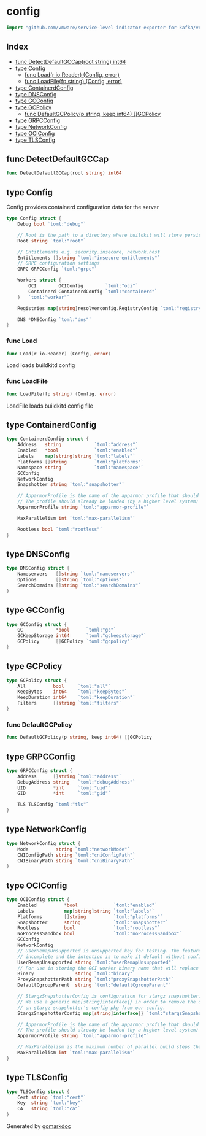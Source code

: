 <!-- Code generated by gomarkdoc. DO NOT EDIT -->

# config

```go
import "github.com/vmware/service-level-indicator-exporter-for-kafka/vendor/github.com/moby/buildkit/cmd/buildkitd/config"
```

## Index

- [func DetectDefaultGCCap(root string) int64](<#func-detectdefaultgccap>)
- [type Config](<#type-config>)
  - [func Load(r io.Reader) (Config, error)](<#func-load>)
  - [func LoadFile(fp string) (Config, error)](<#func-loadfile>)
- [type ContainerdConfig](<#type-containerdconfig>)
- [type DNSConfig](<#type-dnsconfig>)
- [type GCConfig](<#type-gcconfig>)
- [type GCPolicy](<#type-gcpolicy>)
  - [func DefaultGCPolicy(p string, keep int64) []GCPolicy](<#func-defaultgcpolicy>)
- [type GRPCConfig](<#type-grpcconfig>)
- [type NetworkConfig](<#type-networkconfig>)
- [type OCIConfig](<#type-ociconfig>)
- [type TLSConfig](<#type-tlsconfig>)


## func DetectDefaultGCCap

```go
func DetectDefaultGCCap(root string) int64
```

## type Config

Config provides containerd configuration data for the server

```go
type Config struct {
    Debug bool `toml:"debug"`

    // Root is the path to a directory where buildkit will store persistent data
    Root string `toml:"root"`

    // Entitlements e.g. security.insecure, network.host
    Entitlements []string `toml:"insecure-entitlements"`
    // GRPC configuration settings
    GRPC GRPCConfig `toml:"grpc"`

    Workers struct {
        OCI        OCIConfig        `toml:"oci"`
        Containerd ContainerdConfig `toml:"containerd"`
    }   `toml:"worker"`

    Registries map[string]resolverconfig.RegistryConfig `toml:"registry"`

    DNS *DNSConfig `toml:"dns"`
}
```

### func Load

```go
func Load(r io.Reader) (Config, error)
```

Load loads buildkitd config

### func LoadFile

```go
func LoadFile(fp string) (Config, error)
```

LoadFile loads buildkitd config file

## type ContainerdConfig

```go
type ContainerdConfig struct {
    Address   string            `toml:"address"`
    Enabled   *bool             `toml:"enabled"`
    Labels    map[string]string `toml:"labels"`
    Platforms []string          `toml:"platforms"`
    Namespace string            `toml:"namespace"`
    GCConfig
    NetworkConfig
    Snapshotter string `toml:"snapshotter"`

    // ApparmorProfile is the name of the apparmor profile that should be used to constrain build containers.
    // The profile should already be loaded (by a higher level system) before creating a worker.
    ApparmorProfile string `toml:"apparmor-profile"`

    MaxParallelism int `toml:"max-parallelism"`

    Rootless bool `toml:"rootless"`
}
```

## type DNSConfig

```go
type DNSConfig struct {
    Nameservers   []string `toml:"nameservers"`
    Options       []string `toml:"options"`
    SearchDomains []string `toml:"searchDomains"`
}
```

## type GCConfig

```go
type GCConfig struct {
    GC            *bool      `toml:"gc"`
    GCKeepStorage int64      `toml:"gckeepstorage"`
    GCPolicy      []GCPolicy `toml:"gcpolicy"`
}
```

## type GCPolicy

```go
type GCPolicy struct {
    All          bool     `toml:"all"`
    KeepBytes    int64    `toml:"keepBytes"`
    KeepDuration int64    `toml:"keepDuration"`
    Filters      []string `toml:"filters"`
}
```

### func DefaultGCPolicy

```go
func DefaultGCPolicy(p string, keep int64) []GCPolicy
```

## type GRPCConfig

```go
type GRPCConfig struct {
    Address      []string `toml:"address"`
    DebugAddress string   `toml:"debugAddress"`
    UID          *int     `toml:"uid"`
    GID          *int     `toml:"gid"`

    TLS TLSConfig `toml:"tls"`
}
```

## type NetworkConfig

```go
type NetworkConfig struct {
    Mode          string `toml:"networkMode"`
    CNIConfigPath string `toml:"cniConfigPath"`
    CNIBinaryPath string `toml:"cniBinaryPath"`
}
```

## type OCIConfig

```go
type OCIConfig struct {
    Enabled          *bool             `toml:"enabled"`
    Labels           map[string]string `toml:"labels"`
    Platforms        []string          `toml:"platforms"`
    Snapshotter      string            `toml:"snapshotter"`
    Rootless         bool              `toml:"rootless"`
    NoProcessSandbox bool              `toml:"noProcessSandbox"`
    GCConfig
    NetworkConfig
    // UserRemapUnsupported is unsupported key for testing. The feature is
    // incomplete and the intention is to make it default without config.
    UserRemapUnsupported string `toml:"userRemapUnsupported"`
    // For use in storing the OCI worker binary name that will replace buildkit-runc
    Binary               string `toml:"binary"`
    ProxySnapshotterPath string `toml:"proxySnapshotterPath"`
    DefaultCgroupParent  string `toml:"defaultCgroupParent"`

    // StargzSnapshotterConfig is configuration for stargz snapshotter.
    // We use a generic map[string]interface{} in order to remove the dependency
    // on stargz snapshotter's config pkg from our config.
    StargzSnapshotterConfig map[string]interface{} `toml:"stargzSnapshotter"`

    // ApparmorProfile is the name of the apparmor profile that should be used to constrain build containers.
    // The profile should already be loaded (by a higher level system) before creating a worker.
    ApparmorProfile string `toml:"apparmor-profile"`

    // MaxParallelism is the maximum number of parallel build steps that can be run at the same time.
    MaxParallelism int `toml:"max-parallelism"`
}
```

## type TLSConfig

```go
type TLSConfig struct {
    Cert string `toml:"cert"`
    Key  string `toml:"key"`
    CA   string `toml:"ca"`
}
```



Generated by [gomarkdoc](<https://github.com/princjef/gomarkdoc>)
